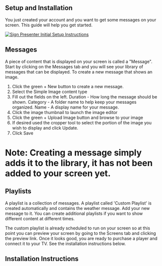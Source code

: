 ## Setup and Installation

You just created your account and you want to get some messages on your screen. This guide will help you get started.

[![Sign Presenter Initial Setup Instructions](https://img.youtube.com/vi/u9teKOKF9GA/0.jpg)](https://www.youtube.com/watch?v=u9teKOKF9GA)

## Messages

A piece of content that is displayed on your screen is called a "Message". Start by clicking on the Messages tab and you will see your library of messages that can be displayed. To create a new message that shows an image.

1. Click the green + New button to create a new message.
2. Select the Simple Image content type
3. Fill out the fields on the left. Duration - How long the message should be shown. Category - A folder name to help keep your messages organized. Name - A display name for your message.
4. Click the image thumbnail to launch the image editor
5. Click the green + Upload Image button and browse to your image
6. If desired used the cropper tool to select the portion of the image you wish to display and click Update.
7. Click Save

# Note: Creating a message simply adds it to the library, it has not been added to your screen yet.

## Playlists
A playlist is a collection of messages. A playlist called 'Custom Playlist' is created automatically and contains the weather message. Add your new message to it. You can create additional playlists if you want to show different content at different times.

The custom playlist is already scheduled to run on your screen so at this point you can preview your screen by going to the Screens tab and clicking the preview link. Once it looks good, you are ready to purchase a player and connect it to your TV. See the installation instructions below.

## Installation Instructions

